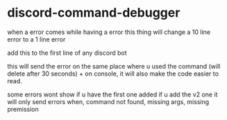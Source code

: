# discord-command-debugger
when a error comes while having a error this thing will change a 10 line error to a 1 line error 

add this to the first line of any discord bot 

this will send the error on the same place where u used the command (will delete after 30 seconds) + on console, it will also make the code easier to read.

some errors wont show if u have the first one added if u add the v2 one it will only send errors when, command not found, missing args, missing premission
